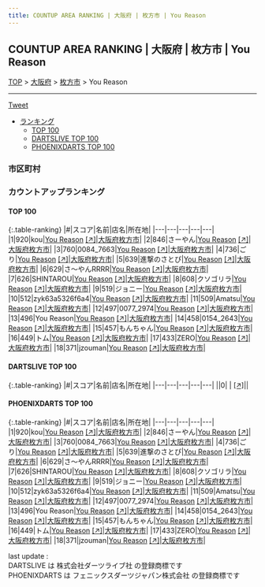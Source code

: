 ```yaml
---
title: COUNTUP AREA RANKING | 大阪府 | 枚方市 | You Reason
---
```

## COUNTUP AREA RANKING | 大阪府 | 枚方市 | You Reason

[TOP](/darts/rank/) > [大阪府](/darts/rank/大阪府/) > [枚方市](/darts/rank/大阪府/枚方市/) > You Reason

___

<a href="https://twitter.com/share?ref_src=twsrc%5Etfw" data-text="COUNTUP AREA RANKING | 大阪府枚方市You Reason" class="twitter-share-button" data-hashtags="DARTSLIVE,PHOENIXDARTS,darts,ダーツ" data-show-count="false">Tweet</a>

* [ランキング](#カウントアップランキング)
    * [TOP 100](#top-100)
    * [DARTSLIVE TOP 100](#dartslive-top-100)
    * [PHOENIXDARTS TOP 100](#phoenixdarts-top-100)

### 市区町村

<ul>

</ul>

### カウントアップランキング

#### TOP 100



{:.table-ranking}
|#|スコア|名前|店名|所在地|
|---|---|---|---|---|
|1|920|<span class="rank-name-pd">kou</span>|<a href="/darts/rank/shops/93724.html">You Reason</a> <a href="https://vs.phoenixdarts.com/jp/shop/shopDetailInfo/s_93724?s_seq=93724">[↗]</a>|<a href="/darts/rank/大阪府/枚方市">大阪府枚方市</a>|
|2|846|<span class="rank-name-pd">さーやん</span>|<a href="/darts/rank/shops/93724.html">You Reason</a> <a href="https://vs.phoenixdarts.com/jp/shop/shopDetailInfo/s_93724?s_seq=93724">[↗]</a>|<a href="/darts/rank/大阪府/枚方市">大阪府枚方市</a>|
|3|760|<span class="rank-name-pd">0084_7663</span>|<a href="/darts/rank/shops/93724.html">You Reason</a> <a href="https://vs.phoenixdarts.com/jp/shop/shopDetailInfo/s_93724?s_seq=93724">[↗]</a>|<a href="/darts/rank/大阪府/枚方市">大阪府枚方市</a>|
|4|736|<span class="rank-name-pd">ごり</span>|<a href="/darts/rank/shops/93724.html">You Reason</a> <a href="https://vs.phoenixdarts.com/jp/shop/shopDetailInfo/s_93724?s_seq=93724">[↗]</a>|<a href="/darts/rank/大阪府/枚方市">大阪府枚方市</a>|
|5|639|<span class="rank-name-pd">進撃のさとぴ</span>|<a href="/darts/rank/shops/93724.html">You Reason</a> <a href="https://vs.phoenixdarts.com/jp/shop/shopDetailInfo/s_93724?s_seq=93724">[↗]</a>|<a href="/darts/rank/大阪府/枚方市">大阪府枚方市</a>|
|6|629|<span class="rank-name-pd">さ～やんRRRR</span>|<a href="/darts/rank/shops/93724.html">You Reason</a> <a href="https://vs.phoenixdarts.com/jp/shop/shopDetailInfo/s_93724?s_seq=93724">[↗]</a>|<a href="/darts/rank/大阪府/枚方市">大阪府枚方市</a>|
|7|626|<span class="rank-name-pd">SHINTAROU</span>|<a href="/darts/rank/shops/93724.html">You Reason</a> <a href="https://vs.phoenixdarts.com/jp/shop/shopDetailInfo/s_93724?s_seq=93724">[↗]</a>|<a href="/darts/rank/大阪府/枚方市">大阪府枚方市</a>|
|8|608|<span class="rank-name-pd">クソゴリラ</span>|<a href="/darts/rank/shops/93724.html">You Reason</a> <a href="https://vs.phoenixdarts.com/jp/shop/shopDetailInfo/s_93724?s_seq=93724">[↗]</a>|<a href="/darts/rank/大阪府/枚方市">大阪府枚方市</a>|
|9|519|<span class="rank-name-pd">ジョニー</span>|<a href="/darts/rank/shops/93724.html">You Reason</a> <a href="https://vs.phoenixdarts.com/jp/shop/shopDetailInfo/s_93724?s_seq=93724">[↗]</a>|<a href="/darts/rank/大阪府/枚方市">大阪府枚方市</a>|
|10|512|<span class="rank-name-pd">zyk63a5326f6a4</span>|<a href="/darts/rank/shops/93724.html">You Reason</a> <a href="https://vs.phoenixdarts.com/jp/shop/shopDetailInfo/s_93724?s_seq=93724">[↗]</a>|<a href="/darts/rank/大阪府/枚方市">大阪府枚方市</a>|
|11|509|<span class="rank-name-pd">Amatsu</span>|<a href="/darts/rank/shops/93724.html">You Reason</a> <a href="https://vs.phoenixdarts.com/jp/shop/shopDetailInfo/s_93724?s_seq=93724">[↗]</a>|<a href="/darts/rank/大阪府/枚方市">大阪府枚方市</a>|
|12|497|<span class="rank-name-pd">0077_2974</span>|<a href="/darts/rank/shops/93724.html">You Reason</a> <a href="https://vs.phoenixdarts.com/jp/shop/shopDetailInfo/s_93724?s_seq=93724">[↗]</a>|<a href="/darts/rank/大阪府/枚方市">大阪府枚方市</a>|
|13|496|<span class="rank-name-pd">You Reason</span>|<a href="/darts/rank/shops/93724.html">You Reason</a> <a href="https://vs.phoenixdarts.com/jp/shop/shopDetailInfo/s_93724?s_seq=93724">[↗]</a>|<a href="/darts/rank/大阪府/枚方市">大阪府枚方市</a>|
|14|458|<span class="rank-name-pd">0154_2643</span>|<a href="/darts/rank/shops/93724.html">You Reason</a> <a href="https://vs.phoenixdarts.com/jp/shop/shopDetailInfo/s_93724?s_seq=93724">[↗]</a>|<a href="/darts/rank/大阪府/枚方市">大阪府枚方市</a>|
|15|457|<span class="rank-name-pd">もんちゃん</span>|<a href="/darts/rank/shops/93724.html">You Reason</a> <a href="https://vs.phoenixdarts.com/jp/shop/shopDetailInfo/s_93724?s_seq=93724">[↗]</a>|<a href="/darts/rank/大阪府/枚方市">大阪府枚方市</a>|
|16|449|<span class="rank-name-pd">トム</span>|<a href="/darts/rank/shops/93724.html">You Reason</a> <a href="https://vs.phoenixdarts.com/jp/shop/shopDetailInfo/s_93724?s_seq=93724">[↗]</a>|<a href="/darts/rank/大阪府/枚方市">大阪府枚方市</a>|
|17|433|<span class="rank-name-pd">ZERO</span>|<a href="/darts/rank/shops/93724.html">You Reason</a> <a href="https://vs.phoenixdarts.com/jp/shop/shopDetailInfo/s_93724?s_seq=93724">[↗]</a>|<a href="/darts/rank/大阪府/枚方市">大阪府枚方市</a>|
|18|371|<span class="rank-name-pd">jzouman</span>|<a href="/darts/rank/shops/93724.html">You Reason</a> <a href="https://vs.phoenixdarts.com/jp/shop/shopDetailInfo/s_93724?s_seq=93724">[↗]</a>|<a href="/darts/rank/大阪府/枚方市">大阪府枚方市</a>|


#### DARTSLIVE TOP 100



{:.table-ranking}
|#|スコア|名前|店名|所在地|
|---|---|---|---|---|
||0|<span class="rank-name-dl"> </span>|<a href="/darts/rank/shops/.html"></a> <a href="">[↗]</a>|<a href="/darts/rank//"></a>|


#### PHOENIXDARTS TOP 100



{:.table-ranking}
|#|スコア|名前|店名|所在地|
|---|---|---|---|---|
|1|920|<span class="rank-name-pd">kou</span>|<a href="/darts/rank/shops/93724.html">You Reason</a> <a href="https://vs.phoenixdarts.com/jp/shop/shopDetailInfo/s_93724?s_seq=93724">[↗]</a>|<a href="/darts/rank/大阪府/枚方市">大阪府枚方市</a>|
|2|846|<span class="rank-name-pd">さーやん</span>|<a href="/darts/rank/shops/93724.html">You Reason</a> <a href="https://vs.phoenixdarts.com/jp/shop/shopDetailInfo/s_93724?s_seq=93724">[↗]</a>|<a href="/darts/rank/大阪府/枚方市">大阪府枚方市</a>|
|3|760|<span class="rank-name-pd">0084_7663</span>|<a href="/darts/rank/shops/93724.html">You Reason</a> <a href="https://vs.phoenixdarts.com/jp/shop/shopDetailInfo/s_93724?s_seq=93724">[↗]</a>|<a href="/darts/rank/大阪府/枚方市">大阪府枚方市</a>|
|4|736|<span class="rank-name-pd">ごり</span>|<a href="/darts/rank/shops/93724.html">You Reason</a> <a href="https://vs.phoenixdarts.com/jp/shop/shopDetailInfo/s_93724?s_seq=93724">[↗]</a>|<a href="/darts/rank/大阪府/枚方市">大阪府枚方市</a>|
|5|639|<span class="rank-name-pd">進撃のさとぴ</span>|<a href="/darts/rank/shops/93724.html">You Reason</a> <a href="https://vs.phoenixdarts.com/jp/shop/shopDetailInfo/s_93724?s_seq=93724">[↗]</a>|<a href="/darts/rank/大阪府/枚方市">大阪府枚方市</a>|
|6|629|<span class="rank-name-pd">さ～やんRRRR</span>|<a href="/darts/rank/shops/93724.html">You Reason</a> <a href="https://vs.phoenixdarts.com/jp/shop/shopDetailInfo/s_93724?s_seq=93724">[↗]</a>|<a href="/darts/rank/大阪府/枚方市">大阪府枚方市</a>|
|7|626|<span class="rank-name-pd">SHINTAROU</span>|<a href="/darts/rank/shops/93724.html">You Reason</a> <a href="https://vs.phoenixdarts.com/jp/shop/shopDetailInfo/s_93724?s_seq=93724">[↗]</a>|<a href="/darts/rank/大阪府/枚方市">大阪府枚方市</a>|
|8|608|<span class="rank-name-pd">クソゴリラ</span>|<a href="/darts/rank/shops/93724.html">You Reason</a> <a href="https://vs.phoenixdarts.com/jp/shop/shopDetailInfo/s_93724?s_seq=93724">[↗]</a>|<a href="/darts/rank/大阪府/枚方市">大阪府枚方市</a>|
|9|519|<span class="rank-name-pd">ジョニー</span>|<a href="/darts/rank/shops/93724.html">You Reason</a> <a href="https://vs.phoenixdarts.com/jp/shop/shopDetailInfo/s_93724?s_seq=93724">[↗]</a>|<a href="/darts/rank/大阪府/枚方市">大阪府枚方市</a>|
|10|512|<span class="rank-name-pd">zyk63a5326f6a4</span>|<a href="/darts/rank/shops/93724.html">You Reason</a> <a href="https://vs.phoenixdarts.com/jp/shop/shopDetailInfo/s_93724?s_seq=93724">[↗]</a>|<a href="/darts/rank/大阪府/枚方市">大阪府枚方市</a>|
|11|509|<span class="rank-name-pd">Amatsu</span>|<a href="/darts/rank/shops/93724.html">You Reason</a> <a href="https://vs.phoenixdarts.com/jp/shop/shopDetailInfo/s_93724?s_seq=93724">[↗]</a>|<a href="/darts/rank/大阪府/枚方市">大阪府枚方市</a>|
|12|497|<span class="rank-name-pd">0077_2974</span>|<a href="/darts/rank/shops/93724.html">You Reason</a> <a href="https://vs.phoenixdarts.com/jp/shop/shopDetailInfo/s_93724?s_seq=93724">[↗]</a>|<a href="/darts/rank/大阪府/枚方市">大阪府枚方市</a>|
|13|496|<span class="rank-name-pd">You Reason</span>|<a href="/darts/rank/shops/93724.html">You Reason</a> <a href="https://vs.phoenixdarts.com/jp/shop/shopDetailInfo/s_93724?s_seq=93724">[↗]</a>|<a href="/darts/rank/大阪府/枚方市">大阪府枚方市</a>|
|14|458|<span class="rank-name-pd">0154_2643</span>|<a href="/darts/rank/shops/93724.html">You Reason</a> <a href="https://vs.phoenixdarts.com/jp/shop/shopDetailInfo/s_93724?s_seq=93724">[↗]</a>|<a href="/darts/rank/大阪府/枚方市">大阪府枚方市</a>|
|15|457|<span class="rank-name-pd">もんちゃん</span>|<a href="/darts/rank/shops/93724.html">You Reason</a> <a href="https://vs.phoenixdarts.com/jp/shop/shopDetailInfo/s_93724?s_seq=93724">[↗]</a>|<a href="/darts/rank/大阪府/枚方市">大阪府枚方市</a>|
|16|449|<span class="rank-name-pd">トム</span>|<a href="/darts/rank/shops/93724.html">You Reason</a> <a href="https://vs.phoenixdarts.com/jp/shop/shopDetailInfo/s_93724?s_seq=93724">[↗]</a>|<a href="/darts/rank/大阪府/枚方市">大阪府枚方市</a>|
|17|433|<span class="rank-name-pd">ZERO</span>|<a href="/darts/rank/shops/93724.html">You Reason</a> <a href="https://vs.phoenixdarts.com/jp/shop/shopDetailInfo/s_93724?s_seq=93724">[↗]</a>|<a href="/darts/rank/大阪府/枚方市">大阪府枚方市</a>|
|18|371|<span class="rank-name-pd">jzouman</span>|<a href="/darts/rank/shops/93724.html">You Reason</a> <a href="https://vs.phoenixdarts.com/jp/shop/shopDetailInfo/s_93724?s_seq=93724">[↗]</a>|<a href="/darts/rank/大阪府/枚方市">大阪府枚方市</a>|


<div class="footer border-top border-gray-light mt-5 pt-3 text-right text-gray">
    last update : <span style="font-weight: italic" id="foot_last_modified"></span><br />
    DARTSLIVE は 株式会社ダーツライブ社 の登録商標です<br />
    PHOENIXDARTS は フェニックスダーツジャパン株式会社 の登録商標です<br />
</div>

<script src="https://cdnjs.cloudflare.com/ajax/libs/jquery.tablesorter/2.31.3/js/jquery.tablesorter.min.js" integrity="sha512-qzgd5cYSZcosqpzpn7zF2ZId8f/8CHmFKZ8j7mU4OUXTNRd5g+ZHBPsgKEwoqxCtdQvExE5LprwwPAgoicguNg==" crossorigin="anonymous" referrerpolicy="no-referrer"></script>
<link rel="stylesheet" href="https://cdnjs.cloudflare.com/ajax/libs/jquery.tablesorter/2.31.3/css/theme.default.min.css" integrity="sha512-wghhOJkjQX0Lh3NSWvNKeZ0ZpNn+SPVXX1Qyc9OCaogADktxrBiBdKGDoqVUOyhStvMBmJQ8ZdMHiR3wuEq8+w==" crossorigin="anonymous" referrerpolicy="no-referrer" />
<script>
$(function() {
    $(".table-ranking").tablesorter({sortList:[[0, 0]]});
    $("#foot_last_modified").text(formatDate(new Date(document.lastModified), 'yyyy-MM-dd HH:mm:ss'));
});
</script>

<script async src="https://platform.twitter.com/widgets.js" charset="utf-8"></script>